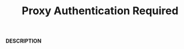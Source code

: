 ﻿---
category: 4xx
code: 407
cover: https://firebasestorage.googleapis.com/v0/b/capy-http.appspot.com/o/Capy407.png?alt=media
coverAlt: Proxy Authentication Required
description: Proxy Authentication Required
pubDate: 2014-06-01
tags:
- 4xx
title: Proxy Authentication Required
---

__DESCRIPTION__